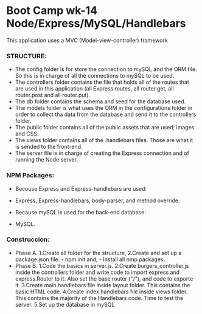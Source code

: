 
# Boot Camp wk-14 Node/Express/MySQL/Handlebars
This application uses a MVC (Model-view-controller) framework
### STRUCTURE:
* The config folder is for store the connection to mySQL and the ORM file. So this is in charge of all the connections to mySQL to be used.
* The controllers folder contains the file that holds all of the routes that are used in this application (all Express routes, all router.get, all router.post and all router.put).
* The db folder contains the schema and seed for the database used.
* The models folder is what uses the ORM in the configurations folder in order to collect tha data from the database and send it to the controllers folder.
* The public folder contains all of the public assets that are used; images and CSS.
* The views folder contains all of the .handlebars files. Those are what it is sended to the front-end.
* The server file is in charge of creating the Express connection and of running the Node server.

### NPM Packages:
* Becouse Express and Express-handlebars are used:
 - Express, Express-handlebars, body-parser, and method override.
* Because mySQL is used for the back-end database:
 - MySQL.

### Construccion:
* Phase A. 1.Create all folder for the structure,
           2.Create and set up a package.json file: 
            - npm init and,
            - Install all nmp packages.
* Phase B.
         1.Code the basics in server.js.
         2.Create burgers_controller.js inside the controllers folder and write code to import express and express.Router to it. Also set the base router ("/"), and code to exporte it.
         3.Create main.handlebars file inside layout folder. This contains the basic HTML code.
         4.Create index.handlebars file inside views folder. This contains the majority of the Handlebars code. Time to test the server.
         5.Set up the database in mySQL






